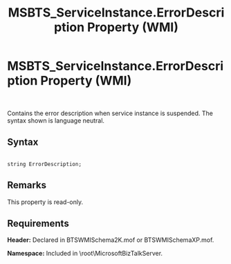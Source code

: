 ﻿---
title: MSBTS_ServiceInstance.ErrorDescription Property (WMI)
TOCTitle: MSBTS_ServiceInstance.ErrorDescription Property (WMI)
ms:assetid: 7e0f8101-360b-4ee5-9269-9e8635acf2c5
ms:mtpsurl: https://msdn.microsoft.com/en-us/library/Aa561018(v=BTS.80)
ms:contentKeyID: 51529204
ms.date: 08/30/2017
mtps_version: v=BTS.80
---

# MSBTS\_ServiceInstance.ErrorDescription Property (WMI)

 

Contains the error description when service instance is suspended. The syntax shown is language neutral.

## Syntax

``` 
  
string ErrorDescription;  
```

## Remarks

This property is read-only.

## Requirements

**Header:** Declared in BTSWMISchema2K.mof or BTSWMISchemaXP.mof.

**Namespace:** Included in \\root\\MicrosoftBizTalkServer.


